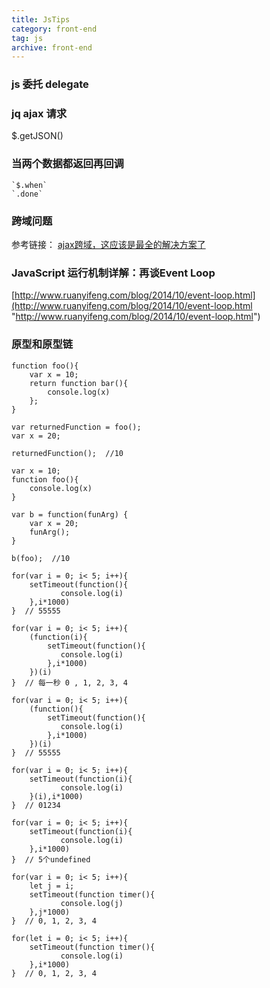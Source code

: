 ```yaml
---
title: JsTips
category: front-end
tag: js
archive: front-end
---
```


### js  委托 delegate
### jq ajax 请求
   $.getJSON()
### 当两个数据都返回再回调
    `$.when`
    `.done`
### 跨域问题  
   参考链接： [ajax跨域，这应该是最全的解决方案了](ajax跨域，这应该是最全的解决方案了 "https://segmentfault.com/a/1190000012469713") 
### JavaScript 运行机制详解：再谈Event Loop
[http://www.ruanyifeng.com/blog/2014/10/event-loop.html](http://www.ruanyifeng.com/blog/2014/10/event-loop.html "http://www.ruanyifeng.com/blog/2014/10/event-loop.html")
### 原型和原型链
```
function foo(){
	var x = 10; 
	return function bar(){
		console.log(x)
	};
}

var returnedFunction = foo();
var x = 20;

returnedFunction();  //10
```
```
var x = 10; 
function foo(){
	console.log(x)
}

var b = function(funArg) {
	var x = 20;
	funArg();
}
 
b(foo);  //10
```
```
for(var i = 0; i< 5; i++){
	setTimeout(function(){
           console.log(i)
	},i*1000)
}  // 55555
```
```
for(var i = 0; i< 5; i++){
	(function(i){
		setTimeout(function(){
           console.log(i)
		},i*1000)
	})(i)
}  // 每一秒 0 , 1, 2, 3, 4
```
```
for(var i = 0; i< 5; i++){
	(function(){
		setTimeout(function(){
           console.log(i)
		},i*1000)
	})(i)
}  // 55555
```
```
for(var i = 0; i< 5; i++){
    setTimeout(function(i){
           console.log(i)
	}(i),i*1000)
}  // 01234
```
```
for(var i = 0; i< 5; i++){
    setTimeout(function(i){
           console.log(i)
	},i*1000)
}  // 5个undefined
```
```
for(var i = 0; i< 5; i++){
	let j = i;
    setTimeout(function timer(){
           console.log(j)
	},j*1000)
}  // 0, 1, 2, 3, 4
```
```
for(let i = 0; i< 5; i++){
    setTimeout(function timer(){
           console.log(i)
	},i*1000)
}  // 0, 1, 2, 3, 4
```
